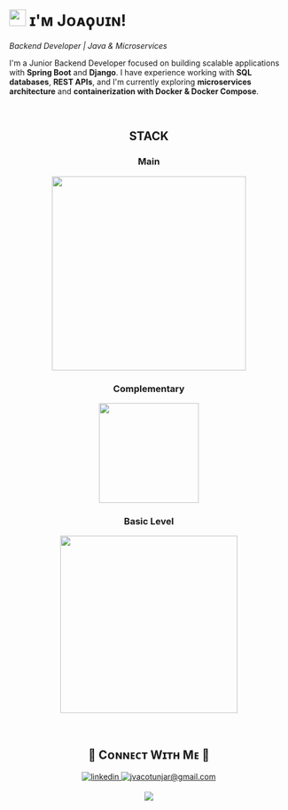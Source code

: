 # <img src="https://emojis.slackmojis.com/emojis/images/1531849430/4246/blob-sunglasses.gif?1531849430" width="30"/> ɪ'ᴍ Jᴏᴀϙᴜɪɴ! 
*Backend Developer | Java & Microservices*
<br /> 
         
<p align="left">
I'm a Junior Backend Developer focused on building scalable applications with <b>Spring Boot</b> and <b>Django</b>.  
I have experience working with <b>SQL databases</b>, <b>REST APIs</b>, and I'm currently exploring <b>microservices architecture</b> and <b>containerization with Docker & Docker Compose</b>.  
</p>

<br />
    
<h2 align="center">STACK</h2> 

<h3 align="center">Main</h3>
<p align="center">
<img width="350px" src="https://skillicons.dev/icons?i=java,spring,kotlin,mysql,docker,git&perline=10" />
</p>

<h3 align="center">Complementary</h3>
<p align="center">
<img width="180px" src="https://skillicons.dev/icons?i=python,django,unity&perline=10" />
</p>

<h3 align="center">Basic Level</h3>
<p align="center">
<img width="320px" src="https://skillicons.dev/icons?i=html,css,tailwind,js,nodejs,angular&perline=10" />
</p>

</p>
<br />

<h2 align="center">🤝 Cᴏɴɴᴇᴄᴛ Wɪᴛʜ Mᴇ 🤝 </h2>
<div align="center">
 <a href="https://www.linkedin.com/in/joaquingabrielpuchuritunjar/" target="_blank">
<img src=https://img.shields.io/badge/linkedin-%231E77B5.svg?&style=for-the-badge&logo=linkedin&logoColor=white alt=linkedin style="margin-bottom: 5px;" />
</a>
  
<a href="mailto:jvacotunjar@gmail.com" target="_blank">
<img src="https://img.shields.io/badge/Gmail-D14836?style=for-the-badge&logo=gmail&logoColor=white" alt=jvacotunjar@gmail.com mail style="margin-bottom: 5px;" />
</a>
</div>

<p align="center">
  <img src="https://capsule-render.vercel.app/api?type=waving&color=gradient&height=65&section=footer"/>
</p>
